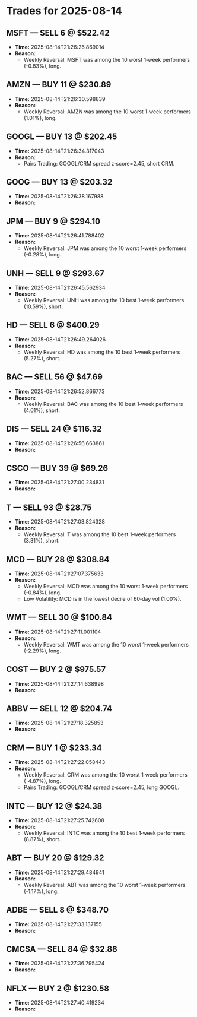 # Trades for 2025-08-14

## MSFT — SELL 6 @ $522.42
- **Time:** 2025-08-14T21:26:26.869014
- **Reason:**
  - Weekly Reversal: MSFT was among the 10 worst 1‑week performers (-0.83%), long.

## AMZN — BUY 11 @ $230.89
- **Time:** 2025-08-14T21:26:30.598839
- **Reason:**
  - Weekly Reversal: AMZN was among the 10 worst 1‑week performers (1.01%), long.

## GOOGL — BUY 13 @ $202.45
- **Time:** 2025-08-14T21:26:34.317043
- **Reason:**
  - Pairs Trading: GOOGL/CRM spread z‑score=2.45, short CRM.

## GOOG — BUY 13 @ $203.32
- **Time:** 2025-08-14T21:26:38.167988
- **Reason:**

## JPM — BUY 9 @ $294.10
- **Time:** 2025-08-14T21:26:41.788402
- **Reason:**
  - Weekly Reversal: JPM was among the 10 worst 1‑week performers (-0.28%), long.

## UNH — SELL 9 @ $293.67
- **Time:** 2025-08-14T21:26:45.562934
- **Reason:**
  - Weekly Reversal: UNH was among the 10 best 1‑week performers (10.59%), short.

## HD — SELL 6 @ $400.29
- **Time:** 2025-08-14T21:26:49.264026
- **Reason:**
  - Weekly Reversal: HD was among the 10 best 1‑week performers (5.27%), short.

## BAC — SELL 56 @ $47.69
- **Time:** 2025-08-14T21:26:52.866773
- **Reason:**
  - Weekly Reversal: BAC was among the 10 best 1‑week performers (4.01%), short.

## DIS — SELL 24 @ $116.32
- **Time:** 2025-08-14T21:26:56.663861
- **Reason:**

## CSCO — BUY 39 @ $69.26
- **Time:** 2025-08-14T21:27:00.234831
- **Reason:**

## T — SELL 93 @ $28.75
- **Time:** 2025-08-14T21:27:03.824328
- **Reason:**
  - Weekly Reversal: T was among the 10 best 1‑week performers (3.31%), short.

## MCD — BUY 28 @ $308.84
- **Time:** 2025-08-14T21:27:07.375633
- **Reason:**
  - Weekly Reversal: MCD was among the 10 worst 1‑week performers (-0.84%), long.
  - Low Volatility: MCD is in the lowest decile of 60‑day vol (1.00%).

## WMT — SELL 30 @ $100.84
- **Time:** 2025-08-14T21:27:11.001104
- **Reason:**
  - Weekly Reversal: WMT was among the 10 worst 1‑week performers (-2.29%), long.

## COST — BUY 2 @ $975.57
- **Time:** 2025-08-14T21:27:14.638998
- **Reason:**

## ABBV — SELL 12 @ $204.74
- **Time:** 2025-08-14T21:27:18.325853
- **Reason:**

## CRM — BUY 1 @ $233.34
- **Time:** 2025-08-14T21:27:22.058443
- **Reason:**
  - Weekly Reversal: CRM was among the 10 worst 1‑week performers (-4.87%), long.
  - Pairs Trading: GOOGL/CRM spread z‑score=2.45, long GOOGL.

## INTC — BUY 12 @ $24.38
- **Time:** 2025-08-14T21:27:25.742608
- **Reason:**
  - Weekly Reversal: INTC was among the 10 best 1‑week performers (8.87%), short.

## ABT — BUY 20 @ $129.32
- **Time:** 2025-08-14T21:27:29.484941
- **Reason:**
  - Weekly Reversal: ABT was among the 10 worst 1‑week performers (-1.17%), long.

## ADBE — SELL 8 @ $348.70
- **Time:** 2025-08-14T21:27:33.137155
- **Reason:**

## CMCSA — SELL 84 @ $32.88
- **Time:** 2025-08-14T21:27:36.795424
- **Reason:**

## NFLX — BUY 2 @ $1230.58
- **Time:** 2025-08-14T21:27:40.419234
- **Reason:**


